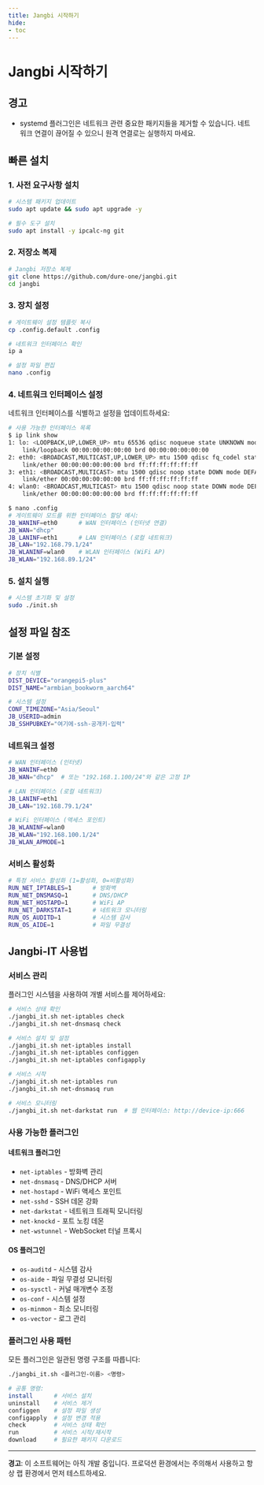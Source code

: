 ```yaml
---
title: Jangbi 시작하기
hide:
- toc
---
```


# Jangbi 시작하기

## 경고

* systemd 플러그인은 네트워크 관련 중요한 패키지들을 제거할 수 있습니다. 네트워크 연결이 끊어질 수 있으니 원격 연결로는 실행하지 마세요.

## 빠른 설치

### 1. 사전 요구사항 설치

```bash
# 시스템 패키지 업데이트
sudo apt update && sudo apt upgrade -y

# 필수 도구 설치
sudo apt install -y ipcalc-ng git
```

### 2. 저장소 복제

```bash
# Jangbi 저장소 복제
git clone https://github.com/dure-one/jangbi.git
cd jangbi
```

### 3. 장치 설정

```bash
# 게이트웨이 설정 템플릿 복사
cp .config.default .config

# 네트워크 인터페이스 확인
ip a

# 설정 파일 편집
nano .config
```

### 4. 네트워크 인터페이스 설정

네트워크 인터페이스를 식별하고 설정을 업데이트하세요:

```bash
# 사용 가능한 인터페이스 목록
$ ip link show
1: lo: <LOOPBACK,UP,LOWER_UP> mtu 65536 qdisc noqueue state UNKNOWN mode DEFAULT group default qlen 1000
    link/loopback 00:00:00:00:00:00 brd 00:00:00:00:00:00
2: eth0: <BROADCAST,MULTICAST,UP,LOWER_UP> mtu 1500 qdisc fq_codel state UP mode DEFAULT group default qlen 1000
    link/ether 00:00:00:00:00:00 brd ff:ff:ff:ff:ff:ff
3: eth1: <BROADCAST,MULTICAST> mtu 1500 qdisc noop state DOWN mode DEFAULT group default qlen 1000
    link/ether 00:00:00:00:00:00 brd ff:ff:ff:ff:ff:ff
4: wlan0: <BROADCAST,MULTICAST> mtu 1500 qdisc noop state DOWN mode DEFAULT group default qlen 1000
    link/ether 00:00:00:00:00:00 brd ff:ff:ff:ff:ff:ff

$ nano .config
# 게이트웨이 모드를 위한 인터페이스 할당 예시:
JB_WANINF=eth0      # WAN 인터페이스 (인터넷 연결)
JB_WAN="dhcp"
JB_LANINF=eth1      # LAN 인터페이스 (로컬 네트워크)
JB_LAN="192.168.79.1/24"
JB_WLANINF=wlan0    # WLAN 인터페이스 (WiFi AP)
JB_WLAN="192.168.89.1/24"
```

### 5. 설치 실행

```bash
# 시스템 초기화 및 설정
sudo ./init.sh
```

## 설정 파일 참조

### 기본 설정

```bash
# 장치 식별
DIST_DEVICE="orangepi5-plus"
DIST_NAME="armbian_bookworm_aarch64"

# 시스템 설정
CONF_TIMEZONE="Asia/Seoul"
JB_USERID=admin
JB_SSHPUBKEY="여기에-ssh-공개키-입력"
```

### 네트워크 설정

```bash
# WAN 인터페이스 (인터넷)
JB_WANINF=eth0
JB_WAN="dhcp"  # 또는 "192.168.1.100/24"와 같은 고정 IP

# LAN 인터페이스 (로컬 네트워크)
JB_LANINF=eth1
JB_LAN="192.168.79.1/24"

# WiFi 인터페이스 (액세스 포인트)
JB_WLANINF=wlan0
JB_WLAN="192.168.100.1/24"
JB_WLAN_APMODE=1
```

### 서비스 활성화

```bash
# 특정 서비스 활성화 (1=활성화, 0=비활성화)
RUN_NET_IPTABLES=1      # 방화벽
RUN_NET_DNSMASQ=1       # DNS/DHCP
RUN_NET_HOSTAPD=1       # WiFi AP
RUN_NET_DARKSTAT=1      # 네트워크 모니터링
RUN_OS_AUDITD=1         # 시스템 감사
RUN_OS_AIDE=1           # 파일 무결성
```

## Jangbi-IT 사용법

### 서비스 관리

플러그인 시스템을 사용하여 개별 서비스를 제어하세요:

```bash
# 서비스 상태 확인
./jangbi_it.sh net-iptables check
./jangbi_it.sh net-dnsmasq check

# 서비스 설치 및 설정
./jangbi_it.sh net-iptables install
./jangbi_it.sh net-iptables configgen
./jangbi_it.sh net-iptables configapply

# 서비스 시작
./jangbi_it.sh net-iptables run
./jangbi_it.sh net-dnsmasq run

# 서비스 모니터링
./jangbi_it.sh net-darkstat run  # 웹 인터페이스: http://device-ip:666
```

### 사용 가능한 플러그인

#### 네트워크 플러그인
- `net-iptables` - 방화벽 관리
- `net-dnsmasq` - DNS/DHCP 서버
- `net-hostapd` - WiFi 액세스 포인트
- `net-sshd` - SSH 데몬 강화
- `net-darkstat` - 네트워크 트래픽 모니터링
- `net-knockd` - 포트 노킹 데몬
- `net-wstunnel` - WebSocket 터널 프록시

#### OS 플러그인
- `os-auditd` - 시스템 감사
- `os-aide` - 파일 무결성 모니터링
- `os-sysctl` - 커널 매개변수 조정
- `os-conf` - 시스템 설정
- `os-minmon` - 최소 모니터링
- `os-vector` - 로그 관리

### 플러그인 사용 패턴

모든 플러그인은 일관된 명령 구조를 따릅니다:

```bash
./jangbi_it.sh <플러그인-이름> <명령>

# 공통 명령:
install      # 서비스 설치
uninstall    # 서비스 제거
configgen    # 설정 파일 생성
configapply  # 설정 변경 적용
check        # 서비스 상태 확인
run          # 서비스 시작/재시작
download     # 필요한 패키지 다운로드
```

---

**경고**: 이 소프트웨어는 아직 개발 중입니다. 프로덕션 환경에서는 주의해서 사용하고 항상 랩 환경에서 먼저 테스트하세요.